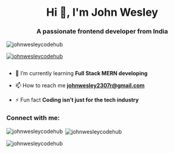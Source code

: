 <h1 align="center">Hi 👋, I'm John Wesley</h1>
<h3 align="center">A passionate frontend developer from India</h3>

<p align="left"> <img src="https://komarev.com/ghpvc/?username=johnwesleycodehub&label=Profile%20views&color=0e75b6&style=flat" alt="johnwesleycodehub" /> </p>

<p align="left"> <a href="https://github.com/ryo-ma/github-profile-trophy"><img src="https://github-profile-trophy.vercel.app/?username=johnwesleycodehub" alt="johnwesleycodehub" /></a> </p>

<p align="left"> <a href="https://twitter.com/" target="blank"><img src="https://img.shields.io/twitter/follow/?logo=twitter&style=for-the-badge" alt="" /></a> </p>

- 🌱 I’m currently learning **Full Stack MERN developing**

- 📫 How to reach me **johnwesley2307r@gmail.com**

- ⚡ Fun fact **Coding isn’t just for the tech industry**

<h3 align="left">Connect with me:</h3>
<p align="left">
</p>

<p><img align="left" src="https://github-readme-stats.vercel.app/api/top-langs?username=johnwesleycodehub&show_icons=true&locale=en&layout=compact" alt="johnwesleycodehub" /></p>

<p>&nbsp;<img align="center" src="https://github-readme-stats.vercel.app/api?username=johnwesleycodehub&show_icons=true&locale=en" alt="johnwesleycodehub" /></p>

<p><img align="center" src="https://github-readme-streak-stats.herokuapp.com/?user=johnwesleycodehub&" alt="johnwesleycodehub" /></p>

